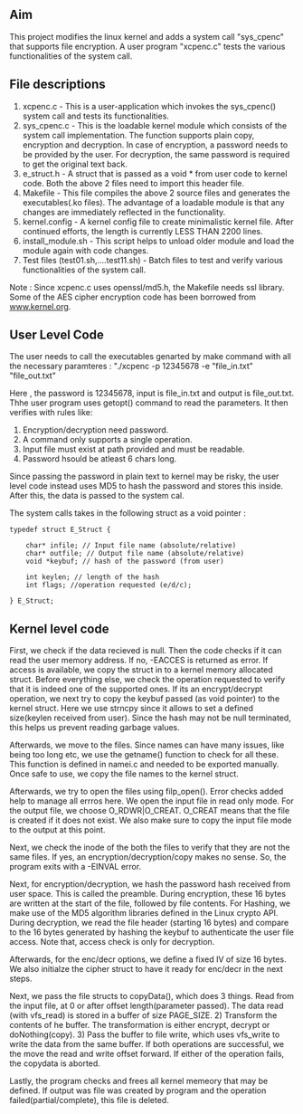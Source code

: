 
## Aim
This project modifies the linux kernel and adds a system call "sys_cpenc" that supports file encryption. A user program "xcpenc.c" tests the various functionalities of the system call.

## File descriptions

1) xcpenc.c - This is a user-application which invokes the sys_cpenc() system call and tests its functionalities.
2) sys_cpenc.c - This is the loadable kernel module which consists of the system call implementation. The function supports plain copy, encryption and decryption. 
	             In case of encryption, a password needs to be provided by the user. For decryption, the same password is required to get the original text back.
3) e_struct.h - A struct that is passed as a void * from user code to kernel code. Both the above 2 files need to import this header file.
4) Makefile - This file compiles the above 2 source files and generates the executables(.ko files). The advantage of a loadable module is that any changes are immediately reflected in the functionality.
5) kernel.config - A kernel config file to create minimalistic kernel file. After continued efforts, the length is currently LESS THAN 2200 lines.
6) install_module.sh - This script helps to unload older module and load the module again with code changes.
7) Test files (test01.sh,....test11.sh) - Batch files to test and verify various functionalities of the system call.

Note :	Since xcpenc.c uses openssl/md5.h, the Makefile needs ssl library.
		Some of the AES cipher encryption code has been borrowed from www.kernel.org.


## User Level Code

The user needs to call the executables genarted by make command with all the necessary paramteres :
	"./xcpenc -p 12345678 -e  "file_in.txt" "file_out.txt"

Here , the password is 12345678, input is file_in.txt and output is file_out.txt. Thhe user program uses getopt() command to read the parameters.
It then verifies with rules like:
1. Encryption/decryption need password.
2. A command only supports a single operation.
3. Input file must exist at path provided and must be readable.
4. Password hsould be atleast 6 chars long.

Since passing the password in plain text to kernel may be risky, the user level code instead uses MD5 to hash the password and stores this inside.
After this, the data is passed to the system cal.
		
The system calls takes in the following struct as a void pointer :
```
typedef struct E_Struct {
	
	char* infile; // Input file name (absolute/relative)
	char* outfile; // Output file name (absolute/relative)
	void *keybuf; // hash of the password (from user)
   
	int keylen; // length of the hash
	int flags; //operation requested (e/d/c);

} E_Struct;
```


## Kernel level code

First, we check if the data recieved is null. Then the code checks if it can read the user memory address. If no, -EACCES is returned as error.
If access is available, we copy the struct in to a kernel memory allocated struct. Before everything else, we check the operation requested
to verify that it is indeed one of the supported ones. If its an encrypt/decrypt operation, we next try to copy the keybuf passed (as void pointer) 
to the kernel struct. Here we use strncpy since it allows to set a defined size(keylen received from user). Since the hash may not be null terminated,
this helps us prevent reading garbage values.

Afterwards, we move to the files. Since names can have many issues, like being too long etc, we use the getname() function to check for all these. This function is defined
in namei.c and needed to be exported manually. Once safe to use, we copy the file names to the kernel struct.  

Afterwards, we try to open the files using filp_open(). Error checks added help to manage all errros here. We open the input file in read only mode. For the output file,
we choose O_RDWR|O_CREAT. O_CREAT means that the file is created if it does not exist. We also make sure to copy the input file mode to the output at this point.

Next, we check the inode of the both the files to verify that they are not the same files. If yes, an encryption/decryption/copy makes no sense. So, the program exits with
a -EINVAL error.

Next, for encryption/decryption, we hash the password hash received from user space. This is called the preamble. During encryption, these 16 bytes are written at the start
of the file, followed by file contents. For Hashing, we make use of the MD5 algorithm libraries defined in the Linux crypto API. During decryption, we read the file header
(starting 16 bytes) and compare to the 16 bytes generated by hashing the keybuf to authenticate the user file access. Note that, access check is only for decryption.
 
Afterwards, for the enc/decr options, we define a fixed IV of size 16 bytes. We also initialze the cipher struct to have it ready for enc/decr in the next steps.
 
Next, we pass the file structs to copyData(), which does 3 things. Read from the input file, at 0 or after offset length(parameter passed). The data read (with vfs_read) is stored 
in a buffer of size PAGE_SIZE. 2) Transform the contents of he buffer. The transformation is either encrypt, decrypt or doNothing(copy). 3) Pass the buffer to file write, which uses vfs_write
to write the data from the same buffer. If both operations are successful, we the move the read and write offset forward. If either of the operation fails, the copydata is aborted.

Lastly, the program checks and frees all kernel memeory that may be defined. If output was file was created by program and the operation failed(partial/complete), this file is deleted.
